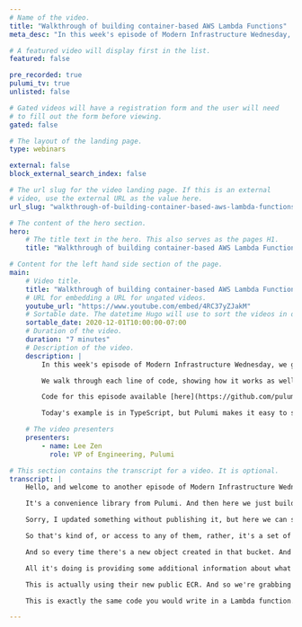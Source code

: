 ```yaml
---
# Name of the video.
title: "Walkthrough of building container-based AWS Lambda Functions"
meta_desc: "In this week's episode of Modern Infrastructure Wednesday, we go in-depth on the container-based AWS Lambda functions demo."

# A featured video will display first in the list.
featured: false

pre_recorded: true
pulumi_tv: true
unlisted: false

# Gated videos will have a registration form and the user will need
# to fill out the form before viewing.
gated: false

# The layout of the landing page.
type: webinars

external: false
block_external_search_index: false

# The url slug for the video landing page. If this is an external
# video, use the external URL as the value here.
url_slug: "walkthrough-of-building-container-based-aws-lambda-functions"

# The content of the hero section.
hero:
    # The title text in the hero. This also serves as the pages H1.
    title: "Walkthrough of building container-based AWS Lambda Functions"

# Content for the left hand side section of the page.
main:
    # Video title.
    title: "Walkthrough of building container-based AWS Lambda Functions"
    # URL for embedding a URL for ungated videos.
    youtube_url: "https://www.youtube.com/embed/4RC37yZJakM"
    # Sortable date. The datetime Hugo will use to sort the videos in date order.
    sortable_date: 2020-12-01T10:00:00-07:00
    # Duration of the video.
    duration: "7 minutes"
    # Description of the video.
    description: |
        In this week's episode of Modern Infrastructure Wednesday, we go in-depth on the container-based AWS Lambda functions demo.

        We walk through each line of code, showing how it works as well as what's in the `Dockerfile` to build the image.

        Code for this episode available [here](https://github.com/pulumi/pulumitv/tree/master/modern-infrastructure-wednesday/2020-12-02).

        Today's example is in TypeScript, but Pulumi makes it easy to stand up infrastructure in your favorite languages including JavaScript, Python, C#, and Go - saving time over legacy tools like CloudFormation and Hashicorp Terraform.

    # The video presenters
    presenters:
        - name: Lee Zen
          role: VP of Engineering, Pulumi

# This section contains the transcript for a video. It is optional.
transcript: |
    Hello, and welcome to another episode of Modern Infrastructure Wednesday. Today, we're going to be going over the demo that it built for showing how to use container-based Lambda functions. And so we're going to walk through that code in depth. Since in the video, it was like kind of a quick take on just how to build an application and kind of show the demo of the application, but it never really walked through it in depth. And so we're going to do that in this video today. If we kind of start at the beginning, we import a couple of libraries. We're building a TypeScript application today Pulumi obviously does support Go, .NET as well as Python in addition to Node.js. So, but here we're using TypeScript. So I create this bucket you know, simply just call, you know, a new bucket. Here, we just name it bucket, but obviously that's just the, the name we're using within Pulumi. With Pulumi's auto naming capabilities these actually ended up being transformed into suffix names and the actual cloud provider in this case AWS. This next line here, we're using this convenience library, it'll be AWSX, this is a Crosswalk for AWS.

    It's a convenience library from Pulumi. And then here we just build and push image and it builds a the image and pushes it into a repository within ECR. And so actually, if we go to our console, the Pulumi console, we can actually see those resources here in our stack. And if I open this up we can actually see the name of the bucket is, you know, is suffix like this. And then same thing with I, if I go look at the sample app repository, we can actually see this particular repository in ECR.

    Sorry, I updated something without publishing it, but here we can see that the repository names as well as the images, that's what I meant to do as long as the images that have been pushed into that repository. So that's going to how that works. And so again, this is all auto named as part of the bloomy. And so yeah, so we, we have the bucket, we have the image in order to execute a Lambda function, obviously that Lambda function needs to have an IAM role and permissions. And so we create that role here, thumbnail role, and we attach a policy called the AWS Lambda, full access policies, actually here, we using a managed policy arm that AWS provides. You'll note that this is actually an enum, you know and so, so that's how this is how we actually bring this in here.

    So that's kind of, or access to any of them, rather, it's a set of constants, so that's how we bring that into there. And so once we have those, we just create the function. That's what this line is here on line 20. And so the function takes that image, a URI. So we have that image URI from above and this is an output of this particular image. And then we also give it the role that we created. So those things combined allow us to create the function that actually executes. And I'm going to go into how that function works in a second. After that, the rest of the code is actually fairly simple as well. We create a onObjectCreated. This is again a convenience in the Pulumi AWS library where we hook up the S3 bucket notifications to our function.

    And so every time there's a new object created in that bucket. And in this particular bucket, we will the name of the handlers on new video. This could be any name. And then we give it the function that we want to execute whenever a new bucket object is created. And then we specifically filter for this MP4 suffix. And then finally, just to kind of, you know, for the sake of the demo, I also throw in an additional function that we create here. So again, we can create another onObjectCreated notification so that you can see it's actually the same thing, but here we can give it a new handler name in this case. Instead of giving it an existing function, I created a new function inline actually, and my inline function is simply just a TypeScript code I create here, and you can see the inline function is fairly simple.

    All it's doing is providing some additional information about what's actually being processed. And again, we give it a policy. So that's, that's pretty much it here. And you can see this is, this is looking for that JPEG thumbnail that gets written once it gets written. And so, nothing too crazy here. So instead of a role, I just give it a policy because this actually creates a role on its own as well. So that's kind of how all that works. And so really the only code left look at is how do we build that container image and what is the code running within that container image? So if we go over here, we can look at our Docker file and you can see up here, I'm basing this image off of the image that AWS has published.

    This is actually using their new public ECR. And so we're grabbing that image from there. And then we're just adding a few things that weren't present in the image already. So we're including a few utilities. We need those to install a couple other things. So we need unzip to install the AWS CLI where we just grabbed this CLI and then we unzip it and install it. And then we similarly need 'tar xz' to install FFmpeg. So we also grab that file unpack it, and then move that binary into somewhere on the path. And then once all that's done you know, finally we just copy this handler and then set the entry point to be this this handler. And so if we look at this handler it's fairly simple.

    This is exactly the same code you would write in a Lambda function. And so here, all we're doing is we have this, you simple run wrapper that does a 'exec'. And so that's simply a shelling out to take the file that came in and copy it to the local disk. We run FFmpeg against it with the correct FFmpeg parameters to grab the thumbnail that outputs to the thumbnail. And then we finally copy that thumbnail that we create back into S3. And so that's how all this is wired together fairly simple and straightforward. And so that really that's how the entire example works, and like I said in the short video, it really is just a few dozen lines of code to wire, everything together pulling me makes it super simple and easy to get started doing this. So yeah, I hope you enjoy this video. Be really curious to see what you do with the Lambda functions using container-based functions. And I hope to see you next week on Modern Infrastructure Wednesday. If you liked this video, please leave a comment below. Would love to hear what other content you would like to see as well as please make sure you hit that like and subscribe button so we know you're enjoying the content here. Thanks.

---
```

